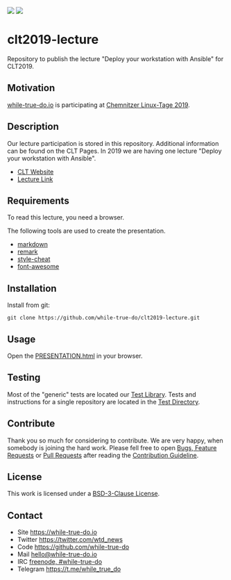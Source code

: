 <!-- Header (auto generated) -->
![](https://img.shields.io/github/license/while-true-do/clt2019-lecture.svg?style=flat)
![](https://img.shields.io/github/issues/while-true-do/clt2019-lecture.svg?style=flat)

# clt2019-lecture
<!-- ./Header (auto generated) -->
Repository to publish the lecture "Deploy your workstation with Ansible" for CLT2019.

## Motivation

[while-true-do.io](https://while-true-do.io) is participating at
[Chemnitzer Linux-Tage 2019](https://chemnitzer.linux-tage.de/2019/de).

## Description

Our lecture participation is stored in this repository. Additional information
can be found on the CLT Pages. In 2019 we are having one lecture "Deploy your
workstation with Ansible".

-   [CLT Website](https://chemnitzer.linux-tage.de/2019/de)
-   [Lecture Link](https://chemnitzer.linux-tage.de/2019/de/programm/beitrag/confirm/268/d3316590de44588a7529400f3e277e44)

## Requirements

To read this lecture, you need a browser.

The following tools are used to create the presentation.

-  [markdown](https://daringfireball.net/projects/markdown/)
-  [remark](https://github.com/gnab/remark)
-  [style-cheat](https://github.com/while-true-do/style-cheat)
-  [font-awesome](https://fontawesome.com/)

## Installation

Install from git:

```
git clone https://github.com/while-true-do/clt2019-lecture.git
```

## Usage

Open the [PRESENTATION.html](./presentation/PRESENTATION.html) in your browser.

## Testing

Most of the "generic" tests are located our
[Test Library](https://github.com/while-true-do/test-library). Tests and
instructions for a single repository are located in the
[Test Directory](./tests).

## Contribute

Thank you so much for considering to contribute. We are very happy, when somebody
is joining the hard work. Please fell free to open
[Bugs, Feature Requests](https://github.com/while-true-do/clt2019-lecture/issues) or
[Pull Requests](https://github.com/while-true-do/clt2019-lecture/pulls) after reading the [Contribution Guideline](https://github.com/while-true-do/doc-library/blob/master/documents/CONTRIBUTING.md).

## License

This work is licensed under a [BSD-3-Clause License](https://opensource.org/licenses/BSD-3-Clause).

## Contact

-   Site <https://while-true-do.io>
-   Twitter <https://twitter.com/wtd_news>
-   Code <https://github.com/while-true-do>
-   Mail [hello@while-true-do.io](mailto:hello@while-true-do.io)
-   IRC [freenode, #while-true-do](https://webchat.freenode.net/?channels=while-true-do)
-   Telegram <https://t.me/while_true_do>

<!-- ./Footer (auto generated) -->
